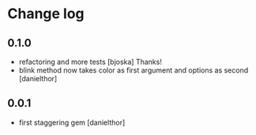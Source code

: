 # Change log

## 0.1.0
* refactoring and more tests [bjoska] Thanks!
* blink method now takes color as first argument and options as second [danielthor]

## 0.0.1
* first staggering gem [danielthor]
